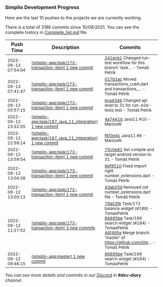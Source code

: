 
### Simplio Development Progress

Here are the last 10 pushes to the projects we are currently working.

There is a total of 3186 commits since 10/09/2021. You can see the complete history in
 [Complete_list.md](Complete_list.md) file.

| Push Time | Description | Commits |
| --- | --- | --- |
| <sub>2022-09-13 07:54:04</sub> | <sub>[[simplio-app:task/173\-transaction\-item] 1 new commit](https://github.com/SimplioOfficial/simplio-app/commit/241ecb1212667ac8237a060c27ae5ff2c62d51de)</sub> | <sub>[241ecb1](https://github.com/SimplioOfficial/simplio-app/commit/241ecb1212667ac8237a060c27ae5ff2c62d51de) Changed run-test workflow for this branch 'task... - Tomáš Petrík</sub> |
| <sub>2022-09-13 07:41:47</sub> | <sub>[[simplio-app:task/173\-transaction\-item] 1 new commit](https://github.com/SimplioOfficial/simplio-app/commit/017b1ac36c46f5dee153f113db8c8730d19d2a24)</sub> | <sub>[017b1ac](https://github.com/SimplioOfficial/simplio-app/commit/017b1ac36c46f5dee153f113db8c8730d19d2a24) Moved transactions_cubit.dart and transactions_... - Tomáš Petrík</sub> |
| <sub>2022-09-13 05:57:15</sub> | <sub>[[simplio-app:task/173\-transaction\-item] 1 new commit](https://github.com/SimplioOfficial/simplio-app/commit/eca4346b1cfa1c406066c3f9f5b530de54427f7d)</sub> | <sub>[eca4346](https://github.com/SimplioOfficial/simplio-app/commit/eca4346b1cfa1c406066c3f9f5b530de54427f7d) Changed api level to 31 for run-e2e-tests test - Tomáš Petrík</sub> |
| <sub>2022-09-12 23:32:55</sub> | <sub>[[simplio-app:task/187\_java\_11\_integration] 1 new commit](https://github.com/SimplioOfficial/simplio-app/commit/4a7441d5525991a631f37e408cb5f8fa3a23eaa4)</sub> | <sub>[4a7441d](https://github.com/SimplioOfficial/simplio-app/commit/4a7441d5525991a631f37e408cb5f8fa3a23eaa4) Java11 #10 - MariooW</sub> |
| <sub>2022-09-12 22:58:14</sub> | <sub>[[simplio-app:task/187\_java\_11\_integration] 1 new commit](https://github.com/SimplioOfficial/simplio-app/commit/f6f3e4c28ae2ce8f5f5732fb4992b9b69ae710ad)</sub> | <sub>[f6f3e4c](https://github.com/SimplioOfficial/simplio-app/commit/f6f3e4c28ae2ce8f5f5732fb4992b9b69ae710ad) Java11 #9 - MariooW</sub> |
| <sub>2022-09-12 13:59:54</sub> | <sub>[[simplio-app:task/173\-transaction\-item] 1 new commit](https://github.com/SimplioOfficial/simplio-app/commit/75c0e8174a1791d3a59d8428b03a826b41f6d2d7)</sub> | <sub>[75c0e81](https://github.com/SimplioOfficial/simplio-app/commit/75c0e8174a1791d3a59d8428b03a826b41f6d2d7) Set compile and target android version to 31 - Tomáš Petrík</sub> |
| <sub>2022-09-12 13:04:38</sub> | <sub>[[simplio-app:task/173\-transaction\-item] 1 new commit](https://github.com/SimplioOfficial/simplio-app/commit/9ef951028da78533e27970bacf7706b7c126849b)</sub> | <sub>[9ef9510](https://github.com/SimplioOfficial/simplio-app/commit/9ef951028da78533e27970bacf7706b7c126849b) Fixed import right number_extensions.dart - Tomáš Petrík</sub> |
| <sub>2022-09-12 13:00:13</sub> | <sub>[[simplio-app:task/173\-transaction\-item] 1 new commit](https://github.com/SimplioOfficial/simplio-app/commit/43ab25df7ace929a54852de74ae9e753695cc207)</sub> | <sub>[43ab25d](https://github.com/SimplioOfficial/simplio-app/commit/43ab25df7ace929a54852de74ae9e753695cc207) Removed old number_extensions.dart file - Tomáš Petrík</sub> |
| <sub>2022-09-12 11:27:52</sub> | <sub>[[simplio-app:task/173\-transaction\-item] 3 new commits](https://github.com/SimplioOfficial/simplio-app/compare/245f728800fe...46f495e70841)</sub> | <sub>[79a03fe](https://github.com/SimplioOfficial/simplio-app/commit/79a03fe59577a316a5ba81fe5f18c2ad9d20ca0c) Task/172 balance widget (#188) - TomasPetrik<br>[86695be](https://github.com/SimplioOfficial/simplio-app/commit/86695bedc53827d77ed0f1728b45a6b3ee89b9c8) Task/169 search widget (#184) - TomasPetrik<br>[46f495e](https://github.com/SimplioOfficial/simplio-app/commit/46f495e70841cc21e23963e2fc66595e6134a643) Merge branch 'master' of https://github.com/Sim... - Tomáš Petrík</sub> |
| <sub>2022-09-12 09:46:15</sub> | <sub>[[simplio-app:master] 1 new commit](https://github.com/SimplioOfficial/simplio-app/commit/86695bedc53827d77ed0f1728b45a6b3ee89b9c8)</sub> | <sub>[86695be](https://github.com/SimplioOfficial/simplio-app/commit/86695bedc53827d77ed0f1728b45a6b3ee89b9c8) Task/169 search widget (#184) - TomasPetrik</sub> |

_You can see more details and commits in our [Discord](https://discord.gg/aKhjuwZmdP) in **#dev-diary** channel._
